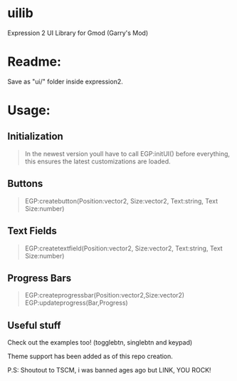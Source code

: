 # uilib
Expression 2 UI Library for Gmod (Garry's Mod)

# Readme:
Save as "ui/" folder inside expression2.
  
# Usage:
## Initialization
>In the newest version youll have to call EGP:initUI() before everything, this ensures the latest customizations are loaded.
## Buttons  
>EGP:createbutton(Position:vector2, Size:vector2, Text:string, Text Size:number)  
## Text Fields  
>EGP:createtextfield(Position:vector2, Size:vector2, Text:string, Text Size:number)  
## Progress Bars  
>EGP:createprogressbar(Position:vector2,Size:vector2)
>EGP:updateprogress(Bar,Progress)

## Useful stuff
Check out the examples too! (togglebtn, singlebtn and keypad)  
  
Theme support has been added as of this repo creation.  
  
P.S: Shoutout to TSCM, i was banned ages ago but LINK, YOU ROCK!  

